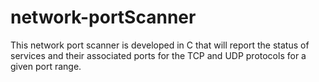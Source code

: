 # network-portScanner
This network port scanner is developed in C that will report the status of services and their associated ports for the TCP and UDP protocols for a given port range. 
